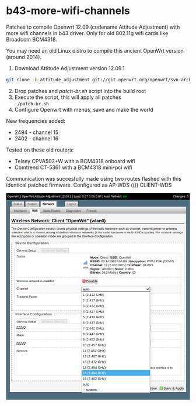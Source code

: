 # b43-more-wifi-channels
Patches to compile Openwrt 12.09 (codename Attitude Adjustment) with more wifi channels in b43 driver.
Only for old 802.11g wifi cards like Broadcom BCM4318.

You may need an old Linux distro to compile this ancient OpenWrt version (around 2014).

1. Download Attitude Adjustment version 12.09.1  
```sh
git clone -b attitude_adjustment git://git.openwrt.org/openwrt/svn-archive/openwrt.git attitude_adjustment
```
2. Drop patches and *patch-br.sh* script into the build root
3. Execute the script, this will apply all patches  
    `./patch-br.sh`
4. Configure Openwrt with menus, save and make the world

New frequencies added:
* 2494 - channel 15
* 2402 - channel 16

Tested on these old routers:  
* Telsey CPVA502+W with a BCM4318 onboard wifi
* Comtrend CT-5361 with a BCM4318 mini-pci wifi

Communication was succesfully made using two routes flashed with this identical patched firmware. Configured
as AP-WDS (()) CLIENT-WDS

![](b43-new-chans-luci.png)
